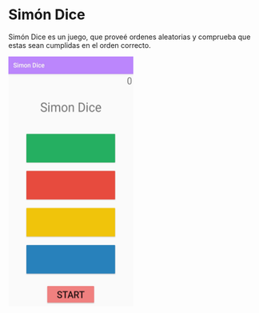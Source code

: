 # Simón Dice
Simón Dice es un juego, que proveé ordenes aleatorias y comprueba que estas sean cumplidas en el orden correcto.  


<img alt="Imagen de Inicio del Juego" height="500" src="Inicio.jpg" title="Menú de inicio" width="250"/>